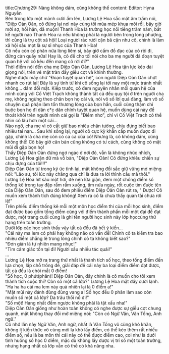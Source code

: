 title:Chương29: Nàng không dám, cũng không thể
content:
Editor: Hyna Nguyễn<br>Bên trong lớp một mảnh cười ầm lên, Lương Lệ Hoa sắc mặt âm trầm nói, "Diệp Oản Oản, cô đừng lại nơi này cùng tôi múa mép khua môi rồi, bây giờ mới sợ, hối hận, đã muộn! Thanh Hòa là trường học nổi tiếng trăm năm, bất kể người nào Thanh Hòa ra nếu không phải là người bên trong long phượng, thì cũng là trụ cột xã hội! Loại người rác rưởi cặn bã cặn như cô, chính là làm xã hội sâu mọt là sự sỉ nhục của Thanh Hòa!<br>Cô nếu còn có phân nửa lòng liêm sỉ, bây giờ cầm đồ đạc của cô rời đi, đừng càn quấy nữa! Hay là, cô để cho tôi nói cho ba mẹ người đã đoạn tuyệt quan hệ với cô kêu đến mang cô rời đi?"<br>Thời điểm nói đến cha mẹ Diệp Oản Oản, Lương Lệ Hoa tận lực kéo dài giọng nói, trên vẻ mặt tràn đầy giễu cợt và khinh thường.<br>Nghe được mấy chữ "Đoạn tuyệt quan hệ", con ngươi Diệp Oản Oản chợt nhanh co rút lại! Đây là sự tình từ khi cô sống lại tới nay một mực tránh nhất không... dám đối mặt. Kiếp trước, cô đem nguyên nhân mối quan hệ của mình cùng với Cố Việt Trạch không thành tất cả đều quy tội ở trên người cha mẹ, không ngừng theo chân bọn họ cãi vã, nói vô số lời quá đáng, làm vô số chuyện quá phận làm tổn thương lòng của bọn hắn, cuối cùng thậm chí buộc bọn họ đi dân c*̣c dân chính tuyệt quan hệ, muốn dùng cái này để thoát khỏi trên người mình cái gọi là "Điểm nhơ", chỉ vì Cố Việt Trạch có thể nhìn cô lâu hơn một cái...<br>Nào ngờ, cha mẹ vì cô cất giữ bao nhiêu chân tướng, chịu đựng biết bao nhiêu tai nạn... Sau khi sống lại, người cô cực kỳ khẩn cấp muốn được đi gặp, chính là cha mẹ còn có ca ca của cô! Nhưng là, cô không dám, cũng không thể! Cô bây giờ căn bản cũng không có tư cách, cũng không có mặt mũi đi gặp bọn họ!<br>Thấy Diệp Oản Oản đứng ngơ ngác ở nơi đó, vẫn là không nhúc nhích, Lương Lệ Hoa giận dữ mà vỗ bàn, "Diệp Oản Oản! Cô đừng khiêu chiến sự chịu đựng của tôi!!!"<br>Diệp Oản Oản từ trong ký ức tỉnh lại, mặt không đổi sắc giữ vững mở miệng nói: "Lão sư, tôi lúc này chẳng qua chỉ là đưa ra lời thỉnh cầu mà thôi."<br>Lương Lệ Hoa hít sâu một hơi, đè nén lửa giận, đem một chồng điểm số thống kê trong tay đập rầm rầm xuống, tìm nửa ngày, rốt cuộc tìm được tên của Diệp Oản Oản, sau đó đem phiếu điểm Diệp Oản Oản rút ra, " Được! Cô muốn xem thành tích đúng không! Xem ra cô là chưa thấy quan tài chưa rơi lệ!"<br>Trên phiếu điểm thống kê mỗi một môn học điểm thi của mỗi học sinh, điểm đạt được bao gồm tổng điểm cùng với điểm thành phần mỗi một đại đề đạt được, một trang cuối cùng là ghi tên người học sinh này lớp họccùng thứ hạng trên toàn trường.<br>Dưới lớp các học sinh thấy vậy tất cả đều đã hết ý kiến...<br>"Cái này ma lem có phải hay không não có vấn đề! Chính cô ta kiểm tra bao nhiêu điểm chẳng lẽ trong lòng chính cô ta không biết sao?"<br>"Đơn giản là tự nhiên mang nhục!"<br>"Tìm cảm giác tồn tại đi! Người xấu nhiều tác quái!"<br>...<br>Lương Lệ Hoa mở ra trang thứ nhất là thành tích số học, theo tổng điểm đến lựa chọn, lấp chỗ trống đề, giải đáp đề cái này ba loại điểm điểm đạt được, tất cả đều là chói mắt 0 điểm!<br>"Số học, 0 phút(phân)! Diệp Oản Oản, đây chính là cô muốn cho tôi xem thành tích cuộc thi? Còn số một cả lớp?" Lương Lệ Hoa mặt đầy cười lạnh.<br>"Ha ha ha cái ma lem này quả nhiên lại là 0 điểm a!"<br>"Mặt mũi này đánh đùng đùng vang a! Số học đều 0 phân làm sao còn muốn số một cả lớp? Da trâu thổi nổ đi!"<br>"Số một! Hạng nhất đếm ngược không phải là tật xấu nha!"<br>Diệp Oản Oản giống như hoàn toàn không có nghe được sự giễu cợt chung quanh, mặt không thay đổi mở miệng nói: "Còn có Ngữ Văn, Văn Tống, Anh ngữ."<br>Cô nhớ lần này Ngữ Văn, Anh ngữ, nhất là Văn Tống vô cùng khó khăn, không ít kiến thức vô cùng mới lạ khó lấy điểm, có thể kéo thêm rất nhiều điểm số, nếu là ba môn thi cái này có thể được điểm cao, coi như là dưới tình huống số học 0 điểm, mặc dù không lấy được vị trí số một toàn trường, nhưng hạng nhất cả lớp vẫn có thể có khả năng nha.